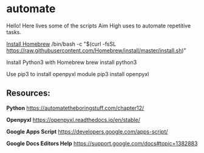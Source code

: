 # automate
Hello! Here lives some of the scripts Aim High uses to automate repetitive tasks.

[Install Homebrew](https://brew.sh/)
/bin/bash -c "$(curl -fsSL https://raw.githubusercontent.com/Homebrew/install/master/install.sh)"

Install Python3 with Homebrew
brew install python3

Use pip3 to install openpyxl module
pip3 install openpyxl

## Resources:

__Python__
https://automatetheboringstuff.com/chapter12/

__Openpyxl__
https://openpyxl.readthedocs.io/en/stable/

__Google Apps Script__
https://developers.google.com/apps-script/

__Google Docs Editors Help__
https://support.google.com/docs#topic=1382883
